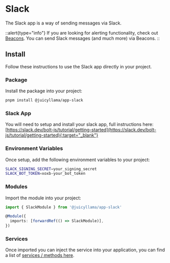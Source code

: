 # Slack

The Slack app is a way of sending messages via Slack.

::alert{type="info"}
If you are looking for alerting functionality, check out [Beacons](../../backend/core/modules/beacon.md). You can send Slack messages (and much more) via Beacons.
::

## Install

Follow these instructions to use the Slack app directly in your project.

### Package

Install the package into your project:

```bash
pnpm install @juicyllama/app-slack
```

### Slack App

You will need to setup and install your slack app, full instructions here: [https://slack.dev/bolt-js/tutorial/getting-started](https://slack.dev/bolt-js/tutorial/getting-started){:target="_blank"}

### Environment Variables

Once setup, add the following environment variables to your project:

```bash
SLACK_SIGNING_SECRET=your_signing_secret
SLACK_BOT_TOKEN=xoxb-your_bot_token
```

### Modules

Import the module into your project:

```typescript
import { SlackModule } from '@juicyllama/app-slack'

@Module({
  imports: [forwardRef(() => SlackModule)],
})
```

### Services

Once imported you can inject the service into your application, you can find a list of [services / methods here](../slack/methods/README.md).

